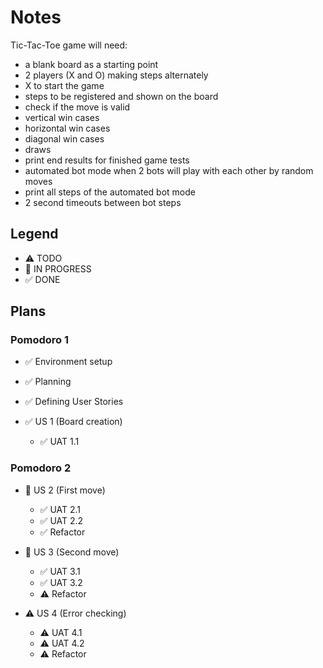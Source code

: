 # Notes
Tic-Tac-Toe game will need:
- a blank board as a starting point
- 2 players (X and O) making steps alternately
- X to start the game
- steps to be registered and shown on the board
- check if the move is valid 
- vertical win cases
- horizontal win cases
- diagonal win cases
- draws
- print end results for finished game tests
- automated bot mode when 2 bots will play with each other by random moves
- print all steps of the automated bot mode
- 2 second timeouts between bot steps

## Legend
- ⚠ TODO
- 🚧 IN PROGRESS
- ✅ DONE

## Plans
### Pomodoro 1
- ✅ Environment setup
- ✅ Planning
- ✅ Defining User Stories

- ✅ US 1 (Board creation)
  - ✅ UAT 1.1

### Pomodoro 2
- 🚧 US 2 (First move)
  - ✅ UAT 2.1
  - ✅ UAT 2.2
  - ✅ Refactor

- 🚧 US 3 (Second move)
  - ✅ UAT 3.1
  - ✅ UAT 3.2
  - ⚠ Refactor

- ⚠ US 4 (Error checking)
  - ⚠ UAT 4.1
  - ⚠ UAT 4.2
  - ⚠ Refactor
